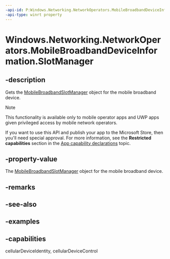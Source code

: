```yaml
---
-api-id: P:Windows.Networking.NetworkOperators.MobileBroadbandDeviceInformation.SlotManager
-api-type: winrt property
---
```


# Windows.Networking.NetworkOperators.MobileBroadbandDeviceInformation.SlotManager

<!--
public Windows.Networking.NetworkOperators.MobileBroadbandSlotManager SlotManager { get; }
-->

## -description

Gets the [MobileBroadbandSlotManager](/uwp/api/windows.networking.networkoperators.mobilebroadbandslotmanager) object for the mobile broadband device.

> [!NOTE]
> This functionality is available only to mobile operator apps and UWP apps given privileged access by mobile network operators.
> 
> If you want to use this API and publish your app to the Microsoft Store, then you'll need special approval. For more information, see the **Restricted capabilities** section in the [App capability declarations](/windows/uwp/packaging/app-capability-declarations#restricted-capabilities) topic.

## -property-value

The [MobileBroadbandSlotManager](/uwp/api/windows.networking.networkoperators.mobilebroadbandslotmanager) object for the mobile broadband device.

## -remarks

## -see-also

## -examples

## -capabilities
cellularDeviceIdentity, cellularDeviceControl

